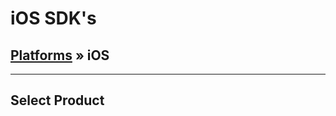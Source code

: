 # iOS SDK's

## [Platforms](/platforms/) &raquo; iOS

---

## Select Product

[![UMFA](../assets/spcr.gif ':class=product-umfa')](ios/umfa/)
[![UMFA](../assets/spcr.gif ':class=product-fido')](ios/fido/)
